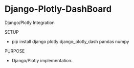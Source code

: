 # Django-Plotly-DashBoard
Django/Plotly Integration



SETUP

- pip install django plotly django_plotly_dash pandas numpy


PURPOSE

- Django/Plotly implementation. 
